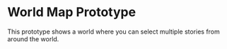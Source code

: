 # World Map Prototype

This prototype shows a world where you can select multiple stories from around the world.
